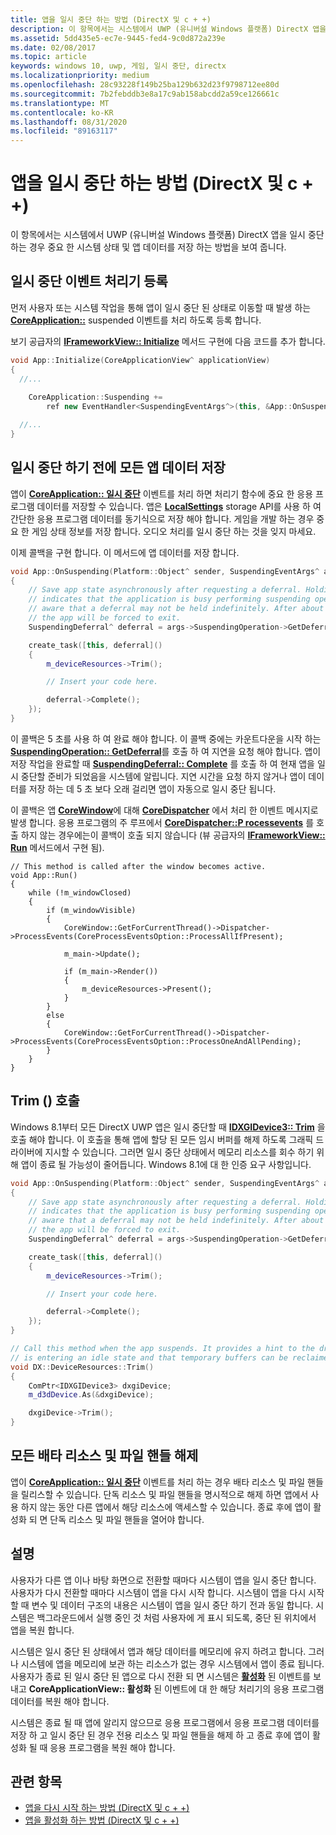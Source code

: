 ```yaml
---
title: 앱을 일시 중단 하는 방법 (DirectX 및 c + +)
description: 이 항목에서는 시스템에서 UWP (유니버설 Windows 플랫폼) DirectX 앱을 일시 중단 하는 경우 중요 한 시스템 상태 및 앱 데이터를 저장 하는 방법을 보여 줍니다.
ms.assetid: 5dd435e5-ec7e-9445-fed4-9c0d872a239e
ms.date: 02/08/2017
ms.topic: article
keywords: windows 10, uwp, 게임, 일시 중단, directx
ms.localizationpriority: medium
ms.openlocfilehash: 28c93228f149b25ba129b632d23f9798712ee80d
ms.sourcegitcommit: 7b2febddb3e8a17c9ab158abcdd2a59ce126661c
ms.translationtype: MT
ms.contentlocale: ko-KR
ms.lasthandoff: 08/31/2020
ms.locfileid: "89163117"
---
```

# <a name="how-to-suspend-an-app-directx-and-c"></a>앱을 일시 중단 하는 방법 (DirectX 및 c + +)



이 항목에서는 시스템에서 UWP (유니버설 Windows 플랫폼) DirectX 앱을 일시 중단 하는 경우 중요 한 시스템 상태 및 앱 데이터를 저장 하는 방법을 보여 줍니다.

## <a name="register-the-suspending-event-handler"></a>일시 중단 이벤트 처리기 등록


먼저 사용자 또는 시스템 작업을 통해 앱이 일시 중단 된 상태로 이동할 때 발생 하는 [**CoreApplication::**](/uwp/api/windows.applicationmodel.core.coreapplication.suspending) suspended 이벤트를 처리 하도록 등록 합니다.

보기 공급자의 [**IFrameworkView:: Initialize**](/uwp/api/windows.applicationmodel.core.iframeworkview.initialize) 메서드 구현에 다음 코드를 추가 합니다.

```cpp
void App::Initialize(CoreApplicationView^ applicationView)
{
  //...
  
    CoreApplication::Suspending +=
        ref new EventHandler<SuspendingEventArgs^>(this, &App::OnSuspending);

  //...
}
```

## <a name="save-any-app-data-before-suspending"></a>일시 중단 하기 전에 모든 앱 데이터 저장


앱이 [**CoreApplication:: 일시 중단**](/uwp/api/windows.applicationmodel.core.coreapplication.suspending) 이벤트를 처리 하면 처리기 함수에 중요 한 응용 프로그램 데이터를 저장할 수 있습니다. 앱은 [**LocalSettings**](/uwp/api/windows.storage.applicationdata.localsettings) storage API를 사용 하 여 간단한 응용 프로그램 데이터를 동기식으로 저장 해야 합니다. 게임을 개발 하는 경우 중요 한 게임 상태 정보를 저장 합니다. 오디오 처리를 일시 중단 하는 것을 잊지 마세요.

이제 콜백을 구현 합니다. 이 메서드에 앱 데이터를 저장 합니다.

```cpp
void App::OnSuspending(Platform::Object^ sender, SuspendingEventArgs^ args)
{
    // Save app state asynchronously after requesting a deferral. Holding a deferral
    // indicates that the application is busy performing suspending operations. Be
    // aware that a deferral may not be held indefinitely. After about five seconds,
    // the app will be forced to exit.
    SuspendingDeferral^ deferral = args->SuspendingOperation->GetDeferral();

    create_task([this, deferral]()
    {
        m_deviceResources->Trim();

        // Insert your code here.

        deferral->Complete();
    });
}
```

이 콜백은 5 초를 사용 하 여 완료 해야 합니다. 이 콜백 중에는 카운트다운을 시작 하는 [**SuspendingOperation:: GetDeferral**](/uwp/api/windows.applicationmodel.suspendingoperation.getdeferral)를 호출 하 여 지연을 요청 해야 합니다. 앱이 저장 작업을 완료할 때 [**SuspendingDeferral:: Complete**](/uwp/api/windows.applicationmodel.suspendingdeferral.complete) 를 호출 하 여 현재 앱을 일시 중단할 준비가 되었음을 시스템에 알립니다. 지연 시간을 요청 하지 않거나 앱이 데이터를 저장 하는 데 5 초 보다 오래 걸리면 앱이 자동으로 일시 중단 됩니다.

이 콜백은 앱 [**CoreWindow**](/uwp/api/Windows.UI.Core.CoreWindow)에 대해 [**CoreDispatcher**](/uwp/api/Windows.UI.Core.CoreDispatcher) 에서 처리 한 이벤트 메시지로 발생 합니다. 응용 프로그램의 주 루프에서 [**CoreDispatcher::P rocessevents**](/uwp/api/windows.ui.core.coredispatcher.processevents) 를 호출 하지 않는 경우에는이 콜백이 호출 되지 않습니다 (뷰 공급자의 [**IFrameworkView:: Run**](/uwp/api/windows.applicationmodel.core.iframeworkview.run) 메서드에서 구현 됨).

``` syntax
// This method is called after the window becomes active.
void App::Run()
{
    while (!m_windowClosed)
    {
        if (m_windowVisible)
        {
            CoreWindow::GetForCurrentThread()->Dispatcher->ProcessEvents(CoreProcessEventsOption::ProcessAllIfPresent);

            m_main->Update();

            if (m_main->Render())
            {
                m_deviceResources->Present();
            }
        }
        else
        {
            CoreWindow::GetForCurrentThread()->Dispatcher->ProcessEvents(CoreProcessEventsOption::ProcessOneAndAllPending);
        }
    }
}
```

## <a name="call-trim"></a>Trim () 호출


Windows 8.1부터 모든 DirectX UWP 앱은 일시 중단할 때 [**IDXGIDevice3:: Trim**](/windows/desktop/api/dxgi1_3/nf-dxgi1_3-idxgidevice3-trim) 을 호출 해야 합니다. 이 호출을 통해 앱에 할당 된 모든 임시 버퍼를 해제 하도록 그래픽 드라이버에 지시할 수 있습니다. 그러면 일시 중단 상태에서 메모리 리소스를 회수 하기 위해 앱이 종료 될 가능성이 줄어듭니다. Windows 8.1에 대 한 인증 요구 사항입니다.

```cpp
void App::OnSuspending(Platform::Object^ sender, SuspendingEventArgs^ args)
{
    // Save app state asynchronously after requesting a deferral. Holding a deferral
    // indicates that the application is busy performing suspending operations. Be
    // aware that a deferral may not be held indefinitely. After about five seconds,
    // the app will be forced to exit.
    SuspendingDeferral^ deferral = args->SuspendingOperation->GetDeferral();

    create_task([this, deferral]()
    {
        m_deviceResources->Trim();

        // Insert your code here.

        deferral->Complete();
    });
}

// Call this method when the app suspends. It provides a hint to the driver that the app 
// is entering an idle state and that temporary buffers can be reclaimed for use by other apps.
void DX::DeviceResources::Trim()
{
    ComPtr<IDXGIDevice3> dxgiDevice;
    m_d3dDevice.As(&dxgiDevice);

    dxgiDevice->Trim();
}
```

## <a name="release-any-exclusive-resources-and-file-handles"></a>모든 배타 리소스 및 파일 핸들 해제


앱이 [**CoreApplication:: 일시 중단**](/uwp/api/windows.applicationmodel.core.coreapplication.suspending) 이벤트를 처리 하는 경우 배타 리소스 및 파일 핸들을 릴리스할 수 있습니다. 단독 리소스 및 파일 핸들을 명시적으로 해제 하면 앱에서 사용 하지 않는 동안 다른 앱에서 해당 리소스에 액세스할 수 있습니다. 종료 후에 앱이 활성화 되 면 단독 리소스 및 파일 핸들을 열어야 합니다.

## <a name="remarks"></a>설명


사용자가 다른 앱 이나 바탕 화면으로 전환할 때마다 시스템이 앱을 일시 중단 합니다. 사용자가 다시 전환할 때마다 시스템이 앱을 다시 시작 합니다. 시스템이 앱을 다시 시작할 때 변수 및 데이터 구조의 내용은 시스템이 앱을 일시 중단 하기 전과 동일 합니다. 시스템은 백그라운드에서 실행 중인 것 처럼 사용자에 게 표시 되도록, 중단 된 위치에서 앱을 복원 합니다.

시스템은 일시 중단 된 상태에서 앱과 해당 데이터를 메모리에 유지 하려고 합니다. 그러나 시스템에 앱을 메모리에 보관 하는 리소스가 없는 경우 시스템에서 앱이 종료 됩니다. 사용자가 종료 된 일시 중단 된 앱으로 다시 전환 되 면 시스템은 [**활성화**](/uwp/api/windows.applicationmodel.core.coreapplicationview.activated) 된 이벤트를 보내고 **CoreApplicationView:: 활성화** 된 이벤트에 대 한 해당 처리기의 응용 프로그램 데이터를 복원 해야 합니다.

시스템은 종료 될 때 앱에 알리지 않으므로 응용 프로그램에서 응용 프로그램 데이터를 저장 하 고 일시 중단 된 경우 전용 리소스 및 파일 핸들을 해제 하 고 종료 후에 앱이 활성화 될 때 응용 프로그램을 복원 해야 합니다.

## <a name="related-topics"></a>관련 항목

* [앱을 다시 시작 하는 방법 (DirectX 및 c + +)](how-to-resume-an-app-directx-and-cpp.md)
* [앱을 활성화 하는 방법 (DirectX 및 c + +)](how-to-activate-an-app-directx-and-cpp.md)

 

 
